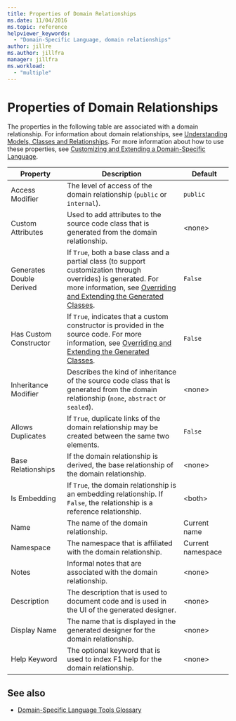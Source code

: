 ```yaml
---
title: Properties of Domain Relationships
ms.date: 11/04/2016
ms.topic: reference
helpviewer_keywords:
  - "Domain-Specific Language, domain relationships"
author: jillre
ms.author: jillfra
manager: jillfra
ms.workload:
  - "multiple"
---
```

# Properties of Domain Relationships
The properties in the following table are associated with a domain relationship. For information about domain relationships, see [Understanding Models, Classes and Relationships](../modeling/understanding-models-classes-and-relationships.md). For more information about how to use these properties, see [Customizing and Extending a Domain-Specific Language](../modeling/customizing-and-extending-a-domain-specific-language.md).

|Property|Description|Default|
|-|-|-|
|Access Modifier|The level of access of the domain relationship (`public` or `internal`).|`public`|
|Custom Attributes|Used to add attributes to the source code class that is generated from the domain relationship.|\<none>|
|Generates Double Derived|If `True`, both a base class and a partial class (to support customization through overrides) is generated. For more information, see [Overriding and Extending the Generated Classes](../modeling/overriding-and-extending-the-generated-classes.md).|`False`|
|Has Custom Constructor|If `True`, indicates that a custom constructor is provided in the source code. For more information, see [Overriding and Extending the Generated Classes](../modeling/overriding-and-extending-the-generated-classes.md).|`False`|
|Inheritance Modifier|Describes the kind of inheritance of the source code class that is generated from the domain relationship (`none`, `abstract` or `sealed`).|\<none>|
|Allows Duplicates|If `True`, duplicate links of the domain relationship may be created between the same two elements.|`False`|
|Base Relationships|If the domain relationship is derived, the base relationship of the domain relationship.|\<none>|
|Is Embedding|If `True`, the domain relationship is an embedding relationship. If `False`, the relationship is a reference relationship.|\<both>|
|Name|The name of the domain relationship.|Current name|
|Namespace|The namespace that is affiliated with the domain relationship.|Current namespace|
|Notes|Informal notes that are associated with the domain relationship.|\<none>|
|Description|The description that is used to document code and is used in the UI of the generated designer.|\<none>|
|Display Name|The name that is displayed in the generated designer for the domain relationship.|\<none>|
|Help Keyword|The optional keyword that is used to index F1 help for the domain relationship.|\<none>|

## See also

- [Domain-Specific Language Tools Glossary](https://msdn.microsoft.com/ca5e84cb-a315-465c-be24-76aa3df276aa)